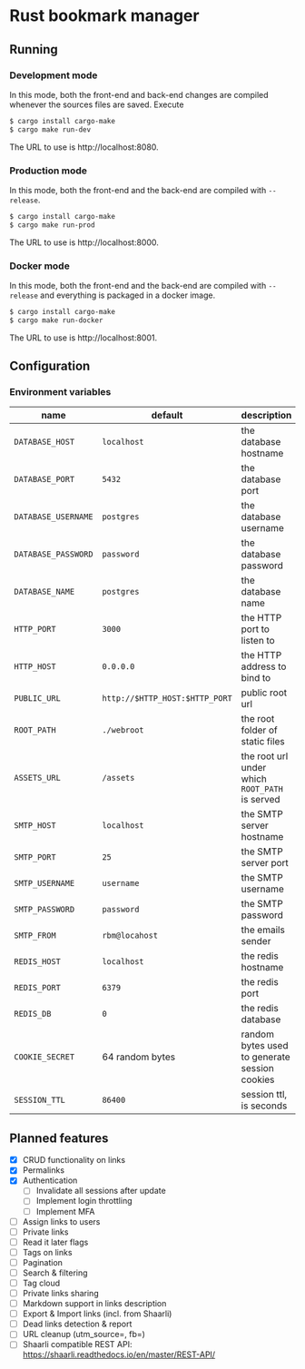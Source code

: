 # Rust bookmark manager

## Running
### Development mode
In this mode, both the front-end and back-end changes are compiled whenever the sources files are saved. Execute
```sh
$ cargo install cargo-make
$ cargo make run-dev
```
The URL to use is http://localhost:8080.

### Production mode
In this mode, both the front-end and the back-end are compiled with `--release`.
```sh
$ cargo install cargo-make
$ cargo make run-prod
```
The URL to use is http://localhost:8000.

### Docker mode
In this mode, both the front-end and the back-end are compiled with `--release` and everything is packaged in a docker
image.
```sh
$ cargo install cargo-make
$ cargo make run-docker
```
The URL to use is http://localhost:8001.

## Configuration
### Environment variables
| name                | default                        | description                                    |
|---------------------|--------------------------------|------------------------------------------------|
| `DATABASE_HOST`     | `localhost`                    | the database hostname                          |
| `DATABASE_PORT`     | `5432`                         | the database port                              |
| `DATABASE_USERNAME` | `postgres`                     | the database username                          |
| `DATABASE_PASSWORD` | `password`                     | the database password                          |
| `DATABASE_NAME`     | `postgres`                     | the database name                              |
| `HTTP_PORT`         | `3000`                         | the HTTP port to listen to                     |
| `HTTP_HOST`         | `0.0.0.0`                      | the HTTP address to bind to                    |
| `PUBLIC_URL`        | `http://$HTTP_HOST:$HTTP_PORT` | public root url                                |
| `ROOT_PATH`         | `./webroot`                    | the root folder of static files                |
| `ASSETS_URL`        | `/assets`                      | the root url under which `ROOT_PATH` is served |
| `SMTP_HOST`         | `localhost`                    | the SMTP server hostname                       |
| `SMTP_PORT`         | `25`                           | the SMTP server port                           |
| `SMTP_USERNAME`     | `username`                     | the SMTP username                              |
| `SMTP_PASSWORD`     | `password`                     | the SMTP password                              |
| `SMTP_FROM`         | `rbm@locahost`                 | the emails sender                              |
| `REDIS_HOST`        | `localhost`                    | the redis hostname                             |
| `REDIS_PORT`        | `6379`                         | the redis port                                 |
| `REDIS_DB`          | `0`                            | the redis database                             |
| `COOKIE_SECRET`     | 64 random bytes                | random bytes used to generate session cookies  |
| `SESSION_TTL`       | `86400`                        | session ttl, is seconds                        |

## Planned features
* [x] CRUD functionality on links
* [x] Permalinks
* [x] Authentication
  * [ ] Invalidate all sessions after update
  * [ ] Implement login throttling
  * [ ] Implement MFA
* [ ] Assign links to users
* [ ] Private links
* [ ] Read it later flags
* [ ] Tags on links
* [ ] Pagination
* [ ] Search & filtering
* [ ] Tag cloud
* [ ] Private links sharing
* [ ] Markdown support in links description
* [ ] Export & Import links (incl. from Shaarli)
* [ ] Dead links detection & report
* [ ] URL cleanup (utm_source=, fb=)
* [ ] Shaarli compatible REST API: https://shaarli.readthedocs.io/en/master/REST-API/
